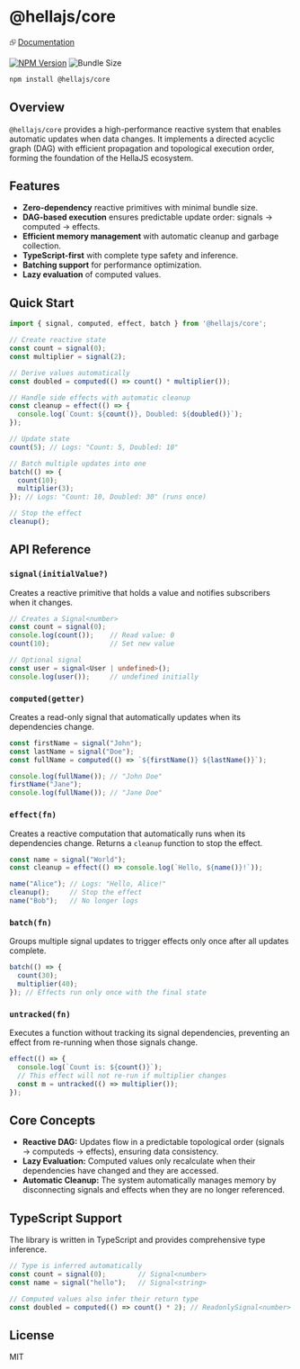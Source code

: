 # @hellajs/core

⮺ [Documentation](https://hellajs.com/packages/core)

[![NPM Version](https://img.shields.io/npm/v/@hellajs/core)](https://www.npmjs.com/package/@hellajs/core)
![Bundle Size](https://edge.bundlejs.com/badge?q=@hellajs/core@0.14.3&treeshake=[*])

```bash
npm install @hellajs/core
```

## Overview

`@hellajs/core` provides a high-performance reactive system that enables automatic updates when data changes. It implements a directed acyclic graph (DAG) with efficient propagation and topological execution order, forming the foundation of the HellaJS ecosystem.

## Features

- **Zero-dependency** reactive primitives with minimal bundle size.
- **DAG-based execution** ensures predictable update order: signals → computed → effects.
- **Efficient memory management** with automatic cleanup and garbage collection.
- **TypeScript-first** with complete type safety and inference.
- **Batching support** for performance optimization.
- **Lazy evaluation** of computed values.

## Quick Start

```typescript
import { signal, computed, effect, batch } from '@hellajs/core';

// Create reactive state
const count = signal(0);
const multiplier = signal(2);

// Derive values automatically
const doubled = computed(() => count() * multiplier());

// Handle side effects with automatic cleanup
const cleanup = effect(() => {
  console.log(`Count: ${count()}, Doubled: ${doubled()}`);
});

// Update state
count(5); // Logs: "Count: 5, Doubled: 10"

// Batch multiple updates into one
batch(() => {
  count(10);
  multiplier(3);
}); // Logs: "Count: 10, Doubled: 30" (runs once)

// Stop the effect
cleanup();
```

## API Reference

### `signal(initialValue?)`
Creates a reactive primitive that holds a value and notifies subscribers when it changes.

```typescript
// Creates a Signal<number>
const count = signal(0);
console.log(count());    // Read value: 0
count(10);               // Set new value

// Optional signal
const user = signal<User | undefined>();
console.log(user());     // undefined initially
```

### `computed(getter)`
Creates a read-only signal that automatically updates when its dependencies change.

```typescript
const firstName = signal("John");
const lastName = signal("Doe");
const fullName = computed(() => `${firstName()} ${lastName()}`);

console.log(fullName()); // "John Doe"
firstName("Jane");
console.log(fullName()); // "Jane Doe"
```

### `effect(fn)`
Creates a reactive computation that automatically runs when its dependencies change. Returns a `cleanup` function to stop the effect.

```typescript
const name = signal("World");
const cleanup = effect(() => console.log(`Hello, ${name()}!`));

name("Alice"); // Logs: "Hello, Alice!"
cleanup();     // Stop the effect
name("Bob");   // No longer logs
```

### `batch(fn)`
Groups multiple signal updates to trigger effects only once after all updates complete.

```typescript
batch(() => {
  count(30);
  multiplier(40);
}); // Effects run only once with the final state
```

### `untracked(fn)`
Executes a function without tracking its signal dependencies, preventing an effect from re-running when those signals change.

```typescript
effect(() => {
  console.log(`Count is: ${count()}`);
  // This effect will not re-run if multiplier changes
  const m = untracked(() => multiplier());
});
```

## Core Concepts

- **Reactive DAG:** Updates flow in a predictable topological order (signals → computeds → effects), ensuring data consistency.
- **Lazy Evaluation:** Computed values only recalculate when their dependencies have changed and they are accessed.
- **Automatic Cleanup:** The system automatically manages memory by disconnecting signals and effects when they are no longer referenced.

## TypeScript Support

The library is written in TypeScript and provides comprehensive type inference.

```typescript
// Type is inferred automatically
const count = signal(0);        // Signal<number>
const name = signal("hello");   // Signal<string>

// Computed values also infer their return type
const doubled = computed(() => count() * 2); // ReadonlySignal<number>
```

## License

MIT

